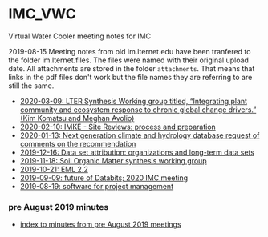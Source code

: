 # IMC_VWC

Virtual Water Cooler meeting notes for IMC

2019-08-15 Meeting notes from old im.lternet.edu have been tranfered to the folder im.lternet.files. The files were named with their original upload date. All attachments are stored in the folder `attachments`. That means that links in the pdf files don't work but the file names they are referring to are still the same.

- [2020-03-09: LTER Synthesis Working group titled, “Integrating plant community and ecosystem response to chronic global change drivers.” (Kim Komatsu and Meghan Avolio)](IMC_VWC_notes/IMC_VWC_2020-03-09.md) 
- [2020-02-10: IMKE - Site Reviews: process and preparation](IMC_VWC_notes/IMC_VWC_2020-02-10.md) 
- [2020-01-13: Next generation climate and hydrology database request of comments on the recommendation](IMC_VWC_notes/IMC_VWC_2020-01-13.md) 
- [2019-12-16: Data set attribution: organizations and long-term data sets](IMC_VWC_notes/IMC_VWC_2019-12-16.md) 
- [2019-11-18: Soil Organic Matter synthesis working group](IMC_VWC_notes/IMC_VWC_2019-11-18.md) 
- [2019-10-21: EML 2.2](IMC_VWC_notes/IMC_VWC_2019-10-21.md) 
- [2019-09-09: future of Databits; 2020 IMC meeting](IMC_VWC_notes/IMC_VWC_2019-09-09.md) 
- [2019-08-19: software for project management](IMC_VWC_notes/IMC_VWC_2019-08-19.md) 

### pre August 2019 minutes

- [index to minutes from pre August 2019 meetings](im.lternet.files/README.md) 
